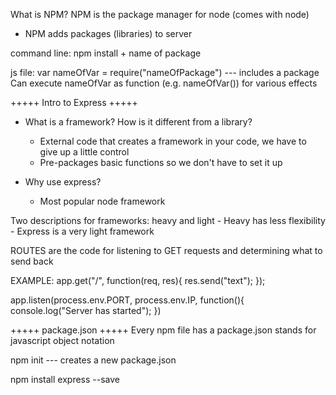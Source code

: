 What is NPM?
NPM is the package manager for node (comes with node)
- NPM adds packages (libraries) to server

command line:
npm install + name of package

js file:
var nameOfVar = require("nameOfPackage") --- includes a package
Can execute nameOfVar as function (e.g. nameOfVar()) for various effects

+++++ Intro to Express +++++
* What is a framework? How is it different from a library?
	- External code that creates a framework in your code, we have to give up a little control
	- Pre-packages basic functions so we don't have to set it up

* Why use express?
	- Most popular node framework

Two descriptions for frameworks: heavy and light
	- Heavy has less flexibility
	- Express is a very light framework

ROUTES are the code for listening to GET requests and determining what to send back

EXAMPLE:
app.get("/", function(req, res){
	res.send("text");
});

app.listen(process.env.PORT, process.env.IP, function(){
	console.log("Server has started");
})

+++++ package.json +++++
Every npm file has a package.json
stands for javascript object notation

npm init --- creates a new package.json

npm install express --save 